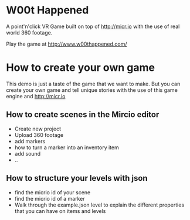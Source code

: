# W00t Happened
A point'n'click VR Game built on top of http://micr.io with the use of real world 360 footage.

Play the game at http://www.w00thappened.com/

# How to create your own game
This demo is just a taste of the game that we want to make.
But you can create your own game and tell unique stories with the use of this game engine and http://micr.io

## How to create scenes in the Mircio editor
- Create new project
- Upload 360 footage
- add markers
- how to turn a marker into an inventory item
- add sound
- ..

## How to structure your levels with json
- find the micrio id of your scene
- find the micrio id of a marker
- Walk through the example.json level to explain the different properties that you can have on items and levels
